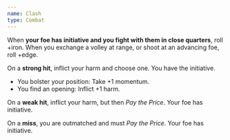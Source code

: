 ```yaml
---
name: Clash
type: Combat
---
```


When **your foe has initiative and you fight with them in close quarters**, roll +iron. When you exchange a volley at range, or shoot at an advancing foe, roll +edge.

On a **strong hit**, inflict your harm and choose one. You have the initiative.

- You bolster your position: Take +1 momentum.
- You find an opening: Inflict +1 harm.

On a **weak hit**, inflict your harm, but then _Pay the Price_. Your foe has initiative.

On a **miss**, you are outmatched and must _Pay the Price_. Your foe has initiative.
